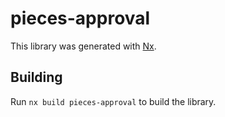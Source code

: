 # pieces-approval

This library was generated with [Nx](https://nx.dev).

## Building

Run `nx build pieces-approval` to build the library.
